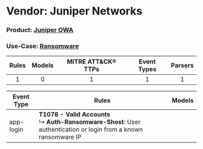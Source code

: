 Vendor: Juniper Networks
========================
### Product: [Juniper OWA](../ds_juniper_networks_juniper_owa.md)
### Use-Case: [Ransomware](../../../../UseCases/uc_ransomware.md)

| Rules | Models | MITRE ATT&CK® TTPs | Event Types | Parsers |
|:-----:|:------:|:------------------:|:-----------:|:-------:|
|   1   |   0    |         1          |      1      |    1    |

| Event Type | Rules    | Models |
| ---------- | ---- | ------ |
| app-login  | <b>T1078 - Valid Accounts</b><br> ↳ <b>Auth-Ransomware-Shost</b>: User authentication or login from a known ransomware IP |        |